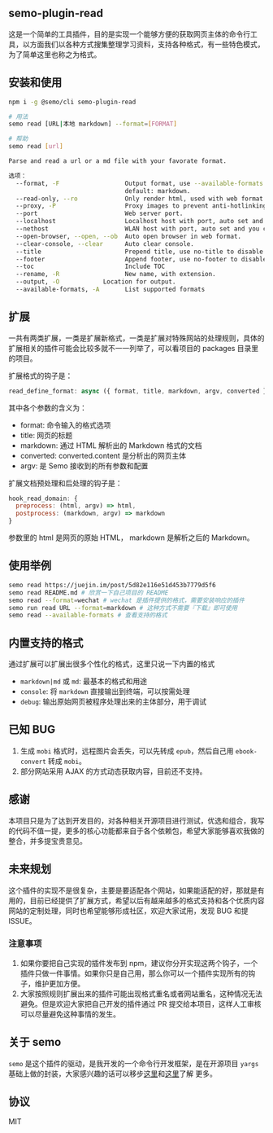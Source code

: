 semo-plugin-read
------------------

这是一个简单的工具插件，目的是实现一个能够方便的获取网页主体的命令行工具，以方面我们以各种方式搜集整理学习资料，支持各种格式，有一些特色模式，为了简单这里也称之为格式。

## 安装和使用

```bash
npm i -g @semo/cli semo-plugin-read

# 用法
semo read [URL|本地 markdown] --format=[FORMAT]

# 帮助
semo read [url]

Parse and read a url or a md file with your favorate format.

选项：
  --format, -F                  Output format, use --available-formats to see all supported formats,
                                default: markdown.                                 [默认值: "markdown"]
  --read-only, --ro             Only render html, used with web format.
  --proxy, -P                   Proxy images to prevent anti-hotlinking.
  --port                        Web server port.
  --localhost                   Localhost host with port, auto set and you can change.
  --nethost                     WLAN host with port, auto set and you can change.
  --open-browser, --open, --ob  Auto open browser in web format.
  --clear-console, --clear      Auto clear console.
  --title                       Prepend title, use no-title to disable.                  [默认值: true]
  --footer                      Append footer, use no-footer to disable.                 [默认值: true]
  --toc                         Include TOC                                              [默认值: true]
  --rename, -R                  New name, with extension.
  --output, -O            Location for output.
  --available-formats, -A       List supported formats
```

## 扩展

一共有两类扩展，一类是扩展新格式，一类是扩展对特殊网站的处理规则，具体的扩展相关的插件可能会比较多就不一一列举了，可以看项目的 packages 目录里的项目。

扩展格式的钩子是：

```js 
read_define_format: async ({ format, title, markdown, argv, converted }) => {}
```

其中各个参数的含义为：

* format: 命令输入的格式选项
* title: 网页的标题
* markdown: 通过 HTML 解析出的 Markdown 格式的文档
* converted: converted.content 是分析出的网页主体
* argv: 是 Semo 接收到的所有参数和配置

扩展文档预处理和后处理的钩子是：

```js
hook_read_domain: {
  preprocess: (html, argv) => html,
  postprocess: (markdown, argv) => markdown
}
```

参数里的 html 是网页的原始 HTML， markdown 是解析之后的 Markdown。

## 使用举例

```bash
semo read https://juejin.im/post/5d82e116e51d453b7779d5f6
semo read README.md # 欣赏一下自己项目的 README
semo read --format=wechat # wechat 是插件提供的格式，需要安装响应的插件
semo run read URL --format=markdown # 这种方式不需要『下载』即可使用
semo read --available-formats # 查看支持的格式
```

## 内置支持的格式

通过扩展可以扩展出很多个性化的格式，这里只说一下内置的格式

* `markdown|md` 或 `md`: 最基本的格式和用途
* `console`: 将 `markdown` 直接输出到终端，可以按需处理
* `debug`: 输出原始网页被程序处理出来的主体部分，用于调试

## 已知 BUG

1. 生成 `mobi` 格式时，远程图片会丢失，可以先转成 `epub`，然后自己用 `ebook-convert` 转成 `mobi`。
2. 部分网站采用 AJAX 的方式动态获取内容，目前还不支持。

## 感谢

本项目只是为了达到开发目的，对各种相关开源项目进行测试，优选和组合，我写的代码不值一提，更多的核心功能都来自于各个依赖包，希望大家能够喜欢我做的整合，并多提宝贵意见。

## 未来规划

这个插件的实现不是很复杂，主要是要适配各个网站，如果能适配的好，那就是有用的，目前已经提供了扩展方式，希望以后有越来越多的格式支持和各个优质内容网站的定制处理，同时也希望能够形成社区，欢迎大家试用，发现 BUG 和提 ISSUE。

### 注意事项

1. 如果你要把自己实现的插件发布到 npm，建议你分开实现这两个钩子，一个插件只做一件事情。如果你只是自己用，那么你可以一个插件实现所有的钩子，维护更加方便。
2. 大家按照规则扩展出来的插件可能出现格式重名或者网站重名，这种情况无法避免。但是欢迎大家把自己开发的插件通过 PR 提交给本项目，这样人工审核可以尽量避免这种事情的发生。


## 关于 semo

`semo` 是这个插件的驱动，是我开发的一个命令行开发框架，是在开源项目 `yargs` 基础上做的封装，大家感兴趣的话可以移步[这里](https://semo.js.org)和[这里](https://github.com/semojs)了解 更多。


## 协议

MIT
